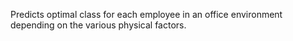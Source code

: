 
Predicts optimal class for each employee in  an office environment depending on the various physical factors.
